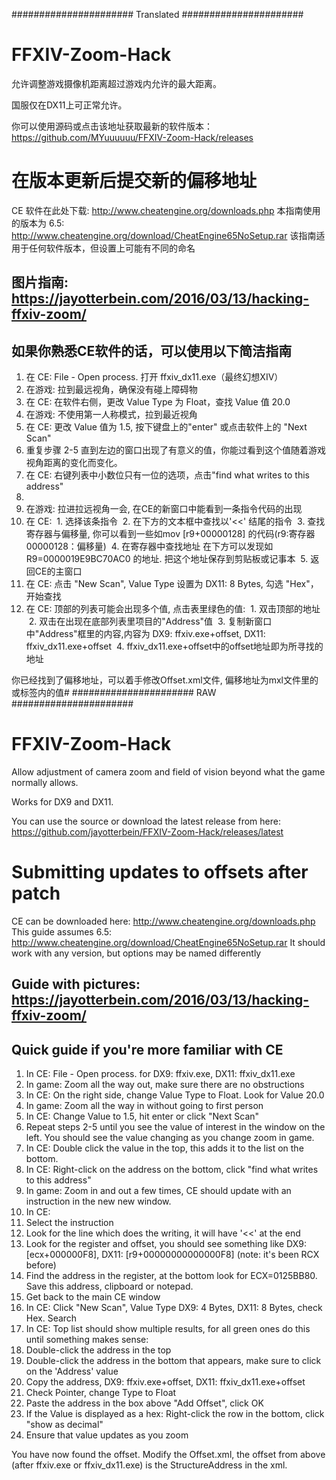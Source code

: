 ######################  Translated  ######################
# FFXIV-Zoom-Hack
允许调整游戏摄像机距离超过游戏内允许的最大距离。

国服仅在DX11上可正常允许。

你可以使用源码或点击该地址获取最新的软件版本：https://github.com/MYuuuuuu/FFXIV-Zoom-Hack/releases

# 在版本更新后提交新的偏移地址
CE 软件在此处下载: http://www.cheatengine.org/downloads.php
本指南使用的版本为 6.5: http://www.cheatengine.org/download/CheatEngine65NoSetup.rar
该指南适用于任何软件版本，但设置上可能有不同的命名

## 图片指南: https://jayotterbein.com/2016/03/13/hacking-ffxiv-zoom/

## 如果你熟悉CE软件的话，可以使用以下简洁指南
1. 在 CE: File - Open process.  打开 ffxiv_dx11.exe（最终幻想XIV）
2. 在游戏: 拉到最远视角，确保没有碰上障碍物
3. 在 CE: 在软件右侧，更改 Value Type 为 Float，查找 Value 值 20.0
4. 在游戏: 不使用第一人称模式，拉到最近视角
5. 在 CE: 更改 Value 值为 1.5, 按下键盘上的"enter" 或点击软件上的 "Next Scan"
6. 重复步骤 2-5 直到左边的窗口出现了有意义的值，你能过看到这个值随着游戏视角距离的变化而变化。 
7. 在 CE: 右键列表中小数位只有一位的选项，点击"find what writes to this address"
8. 
9. 在游戏: 拉进拉远视角一会, 在CE的新窗口中能看到一条指令代码的出现
10. 在 CE:
  1. 选择该条指令
  2. 在下方的文本框中查找以'<<' 结尾的指令
  3. 查找寄存器与偏移量, 你可以看到一些如mov [r9+00000128] 的代码(r9:寄存器 00000128：偏移量)
  4. 在寄存器中查找地址 在下方可以发现如 R9=0000019E9BC70AC0 的地址.  把这个地址保存到剪贴板或记事本
  5. 返回CE的主窗口
11. 在 CE: 点击 "New Scan", Value Type 设置为  DX11: 8 Bytes, 勾选 "Hex"，开始查找
12. 在 CE: 顶部的列表可能会出现多个值, 点击表里绿色的值:
  1. 双击顶部的地址
  2. 双击在出现在底部列表里项目的"Address"值
  3. 复制新窗口中"Address"框里的内容,内容为 DX9: ffxiv.exe+offset, DX11: ffxiv_dx11.exe+offset
  4. ffxiv_dx11.exe+offset中的offset地址即为所寻找的地址

你已经找到了偏移地址，可以着手修改Offset.xml文件, 偏移地址为mxl文件里的<DX11>或<DX9>标签内的<StructureAddress>值# 
 ######################  RAW  ######################
# FFXIV-Zoom-Hack
Allow adjustment of camera zoom and field of vision beyond what the game normally allows.
 
Works for DX9 and DX11.

You can use the source or download the latest release from here: https://github.com/jayotterbein/FFXIV-Zoom-Hack/releases/latest

# Submitting updates to offsets after patch
CE can be downloaded here: http://www.cheatengine.org/downloads.php
This guide assumes 6.5: http://www.cheatengine.org/download/CheatEngine65NoSetup.rar
It should work with any version, but options may be named differently

## Guide with pictures: https://jayotterbein.com/2016/03/13/hacking-ffxiv-zoom/

## Quick guide if you're more familiar with CE
1. In CE: File - Open process.  for DX9: ffxiv.exe, DX11: ffxiv_dx11.exe
2. In game: Zoom all the way out, make sure there are no obstructions
3. In CE: On the right side, change Value Type to Float.  Look for Value 20.0
4. In game: Zoom all the way in without going to first person
5. In CE: Change Value to 1.5, hit enter or click "Next Scan"
6. Repeat steps 2-5 until you see the value of interest in the window on the left.  You should see the value changing as you change zoom in game.
7. In CE: Double click the value in the top, this adds it to the list on the bottom.
8. In CE: Right-click on the address on the bottom, click "find what writes to this address"
9. In game: Zoom in and out a few times, CE should update with an instruction in the new new window.
10. In CE:
  1. Select the instruction
  2. Look for the line which does the writing, it will have '<<' at the end
  3. Look for the register and offset, you should see something like DX9: [ecx+000000F8], DX11: [r9+00000000000000F8] (note: it's been RCX before)
  4. Find the address in the register, at the bottom look for ECX=0125BB80.  Save this address, clipboard or notepad.
  5. Get back to the main CE window
11. In CE: Click "New Scan", Value Type DX9: 4 Bytes, DX11: 8 Bytes, check Hex.  Search
12. In CE: Top list should show multiple results, for all green ones do this until something makes sense:
  1. Double-click the address in the top
  2. Double-click the address in the bottom that appears, make sure to click on the 'Address' value
  3. Copy the address, DX9: ffxiv.exe+offset, DX11: ffxiv_dx11.exe+offset
  4. Check Pointer, change Type to Float
  5. Paste the address in the box above "Add Offset", click OK
  6. If the Value is displayed as a hex: Right-click the row in the bottom, click "show as decimal"
  7. Ensure that value updates as you zoom

You have now found the offset.  Modify the Offset.xml, the offset from above (after ffxiv.exe or ffxiv_dx11.exe)
is the StructureAddress in the xml.
